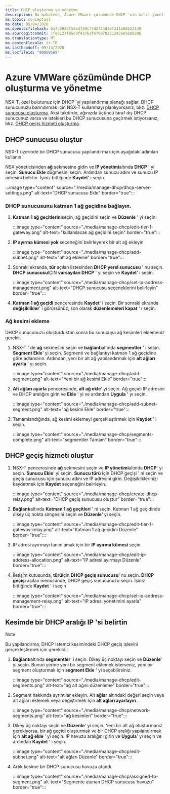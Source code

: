 ```yaml
---
title: DHCP oluşturma ve yönetme
description: Bu makalede, Azure VMware çözümünde DHCP 'nin nasıl yönetileceği açıklanmaktadır.
ms.topic: conceptual
ms.date: 05/04/2020
ms.openlocfilehash: ba7c3983f55ed729c77d2f24d3ef311a00522148
ms.sourcegitcommit: 1fe5127fb5c3f43761f479078251242ae5688386
ms.translationtype: MT
ms.contentlocale: tr-TR
ms.lasthandoff: 09/14/2020
ms.locfileid: "90069569"
---
```

# <a name="how-to-create-and-manage-dhcp-in-azure-vmware-solution"></a>Azure VMWare çözümünde DHCP oluşturma ve yönetme

NSX-T, özel bulutunuz için DHCP 'yi yapılandırma olanağı sağlar. DHCP sunucunuzu barındırmak için NSX-T kullanmayı planlıyorsanız, bkz. [DHCP sunucusu oluşturma](#create-dhcp-server). Aksi takdirde, ağınızda üçüncü taraf dış DHCP sunucunuz varsa ve istekleri bu DHCP sunucusuna geçirmek istiyorsanız, bkz. [DHCP geçiş hizmeti oluşturma](#create-dhcp-relay-service).

## <a name="create-dhcp-server"></a>DHCP sunucusu oluştur

NSX-T üzerinde bir DHCP sunucusu yapılandırmak için aşağıdaki adımları kullanın.

NSX yöneticisinden **ağ** sekmesine gidin ve **IP yönetimi**altında **DHCP** ' yi seçin. **Sunucu Ekle** düğmesini seçin. Ardından sunucu adını ve sunucu IP adresini belirtin. İşiniz bittiğinde **Kaydet**' i seçin.

:::image type="content" source="./media/manage-dhcp/dhcp-server-settings.png" alt-text="DHCP sunucusu Ekle" border="true":::

### <a name="connect-dhcp-server-to-the-tier-1-gateway"></a>DHCP sunucusunu katman 1 ağ geçidine bağlayın.

1. **Katman 1 ağ geçitlerini**seçin, ağ geçidini seçin ve **Düzenle** ' yi seçin.

   :::image type="content" source="./media/manage-dhcp/edit-tier-1-gateway.png" alt-text="kullanılacak ağ geçidini seçin" border="true":::

1. **IP ayırma kümesi yok** seçeneğini belirleyerek bir alt ağ ekleyin

   :::image type="content" source="./media/manage-dhcp/add-subnet.png" alt-text="alt ağ ekleme" border="true":::

1. Sonraki ekranda, **tür** açılan listesinden **DHCP yerel sunucusu** ' nu seçin. **DHCP sunucusu**IÇIN **varsayılan DHCP** ' yi seçin ve **Kaydet**' i seçin.

   :::image type="content" source="./media/manage-dhcp/set-ip-address-management.png" alt-text="DHCP sunucusu seçeneklerini belirleyin" border="true":::

1. **Katman 1 ağ geçidi** penceresinde **Kaydet**' i seçin. Bir sonraki ekranda **değişiklikler**' i görürsünüz, son olarak **düzenlemeleri kapat** ' ı seçin.

### <a name="add-a-network-segment"></a>Ağ kesimi ekleme

DHCP sunucunuzu oluşturduktan sonra bu sunucuya ağ kesimleri eklemeniz gerekir.

1. NSX-T ' de **ağ** sekmesini seçin ve **bağlantı**altında **segmentler** ' i seçin. **Segment Ekle**' yi seçin. Segmenti ve bağlantıyı katman 1 ağ geçidine göre adlandırın. Ardından, yeni bir alt ağ yapılandırmak için **alt ağları ayarla** ' yı seçin. 

   :::image type="content" source="./media/manage-dhcp/add-segment.png" alt-text="Yeni bir ağ kesimi Ekle" border="true":::

1. **Alt ağları ayarla** penceresinde, **alt ağ ekle**' yi seçin. Ağ geçidi IP adresini ve DHCP aralığını girin ve **Ekle** ' yi ve ardından **Uygula** ' yı seçin.

   :::image type="content" source="./media/manage-dhcp/add-subnet-segment.png" alt-text="ağ kesimi Ekle" border="true":::

1. Tamamlandığında, ağ kesimi eklemeyi gerçekleştirmek için **Kaydet** ' i seçin.

   :::image type="content" source="./media/manage-dhcp/segments-complete.png" alt-text="segmentler Tamam" border="true":::

## <a name="create-dhcp-relay-service"></a>DHCP geçiş hizmeti oluştur

1. NSX-T penceresinde **ağ** sekmesini seçin ve **IP yönetimi**altında **DHCP**' yi seçin. **Sunucu Ekle**' yi seçin. **Sunucu türü** Için DHCP geçişi ' ni seçin ve geçiş sunucusu için sunucu adını ve IP adresini girin. Değişikliklerinizi kaydetmek için **Kaydet** seçeneğini belirleyin.

   :::image type="content" source="./media/manage-dhcp/create-dhcp-relay.png" alt-text="DHCP geçiş sunucusu oluştur" border="true":::

1. **Bağlantı**altında **Katman 1 ağ geçitleri** ' ni seçin. Katman 1 ağ geçidinde dikey üç nokta simgesini seçin ve **Düzenle**' yi seçin.

   :::image type="content" source="./media/manage-dhcp/edit-tier-1-gateway-relay.png" alt-text="Katman 1 ağ geçidini Düzenle" border="true":::

1. IP adresi ayırmayı tanımlamak için bir **IP ayırma kümesi** seçin.

   :::image type="content" source="./media/manage-dhcp/edit-ip-address-allocation.png" alt-text="IP adresi ayırmayı Düzenle" border="true":::

1. İletişim kutusunda, **türü**Için **DHCP geçiş sunucusu**' nu seçin. **DHCP geçişi** açılan menüsünde, DHCP geçiş sunucunuzu seçin. İşiniz bittiğinde **Kaydet** ' i seçin

   :::image type="content" source="./media/manage-dhcp/set-ip-address-management-relay.png" alt-text="IP adresi yönetimini ayarla" border="true":::

## <a name="specify-a-dhcp-range-ip-on-segment"></a>Kesimde bir DHCP aralığı IP 'si belirtin

> [!NOTE]
> Bu yapılandırma, DHCP Istemci kesimindeki DHCP geçiş işlevini gerçekleştirmek için gereklidir. 

1. **Bağlantı**altında **segmentler**' i seçin. Dikey üç noktayı seçin ve **Düzenle**' yi seçin. Bunun yerine yeni bir segment eklemek isterseniz, yeni bir segment oluşturmak için **segment Ekle** ' yi seçebilirsiniz.

   :::image type="content" source="./media/manage-dhcp/edit-segments.png" alt-text="ağ alt ağını düzenleme" border="true":::

1. Segment hakkında ayrıntılar ekleyin. Alt **ağlar** altındaki değeri seçin veya alt ağları eklemek veya değiştirmek Için **alt ağları ayarlayın** .

   :::image type="content" source="./media/manage-dhcp/network-segments.png" alt-text="ağ kesimleri" border="true":::

1. Dikey üç noktayı seçin ve **Düzenle**' yi seçin. Yeni bir alt ağ oluşturmanız gerekiyorsa, bir ağ geçidi oluşturmak ve bir DHCP aralığı yapılandırmak için **alt ağ ekle** ' yi seçin. IP havuzu aralığını girin ve **Uygula**' yı seçin ve ardından **Kaydet** ' i seçin.

   :::image type="content" source="./media/manage-dhcp/edit-subnet.png" alt-text="alt ağları Düzenle" border="true":::

1. Artık kesime bir DHCP sunucusu havuzu atandı.

   :::image type="content" source="./media/manage-dhcp/assigned-to-segment.png" alt-text="Segmente atanan DHCP sunucusu havuzu" border="true":::
